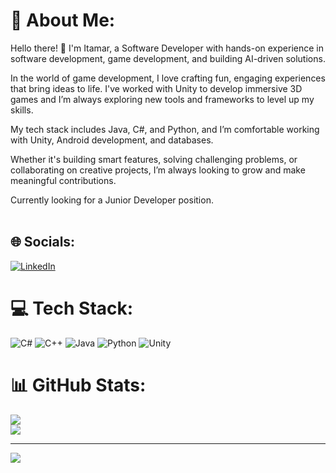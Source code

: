 # 💫 About Me:

Hello there! 👋 I'm Itamar, a Software Developer with hands-on experience in software development, game development, and building AI-driven solutions.

In the world of game development, I love crafting fun, engaging experiences that bring ideas to life. I've worked with Unity to develop immersive 3D games  and I’m always exploring new tools and frameworks to level up my skills.

My tech stack includes Java, C#, and Python, and I’m comfortable working with Unity, Android development, and databases. 

Whether it's building smart features, solving challenging problems, or collaborating on creative projects, I’m always looking to grow and make meaningful contributions.

Currently looking for a Junior Developer position.<br><br>


## 🌐 Socials:
[![LinkedIn](https://img.shields.io/badge/LinkedIn-%230077B5.svg?logo=linkedin&logoColor=white)](https://linkedin.com/in/itamarc0hen) 

# 💻 Tech Stack:
![C#](https://img.shields.io/badge/c%23-%23239120.svg?style=for-the-badge&logo=csharp&logoColor=white) ![C++](https://img.shields.io/badge/c++-%2300599C.svg?style=for-the-badge&logo=c%2B%2B&logoColor=white) ![Java](https://img.shields.io/badge/java-%23ED8B00.svg?style=for-the-badge&logo=openjdk&logoColor=white) ![Python](https://img.shields.io/badge/python-3670A0?style=for-the-badge&logo=python&logoColor=ffdd54) ![Unity](https://img.shields.io/badge/unity-%23000000.svg?style=for-the-badge&logo=unity&logoColor=white)
# 📊 GitHub Stats:
![](https://github-readme-stats.vercel.app/api?username=itamarc101&theme=dark&hide_border=false&include_all_commits=true&count_private=true)<br/>
![](https://github-readme-streak-stats.herokuapp.com/?user=itamarc101&theme=dark&hide_border=false)<br/>

---
[![](https://visitcount.itsvg.in/api?id=itamarc101&icon=1&color=0)](https://visitcount.itsvg.in)

<!-- Proudly created with GPRM ( https://gprm.itsvg.in ) -->
